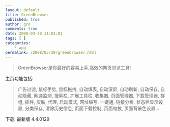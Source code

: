 ```yaml
---
layout: default
title: GreenBrowser
published: true
author: gro
comments: true
date: 2008-03-30 11:03:01
tags: [ ]
categories:
    - app
permalink: /2008/03/30/greenbrowser.html
---
```

> GreenBrowser是你最好的容易上手,高效的网页浏览工具!

主页功能包括:

> 广告过滤, 鼠标手势, 鼠标拖拽, 自动填表, 自动滚屏, 自动刷新, 自动保存, 自动隐藏, 网速监测, 搜索栏, 扩展工具栏, 收集器, 页面管理器, 下载管理器, 群组, 插件, 皮肤, 代理, 启动模式, 网址缩写, 一键通, 链接分析, 状态栏显示设置, 分类保存, 清除历史信息, 页面下载控制, 页面缩放, 页面背景色设置&#8230;

下载: 最新版 4.4.0129